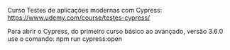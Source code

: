 Curso Testes de aplicações modernas com Cypress: https://www.udemy.com/course/testes-cypress/

Para abrir o Cypress, do primeiro curso básico ao avançado, versão 3.6.0 use o comando: npm run cypress:open
